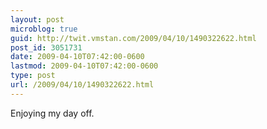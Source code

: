 ```yaml
---
layout: post
microblog: true
guid: http://twit.vmstan.com/2009/04/10/1490322622.html
post_id: 3051731
date: 2009-04-10T07:42:00-0600
lastmod: 2009-04-10T07:42:00-0600
type: post
url: /2009/04/10/1490322622.html
---
```

Enjoying my day off.
